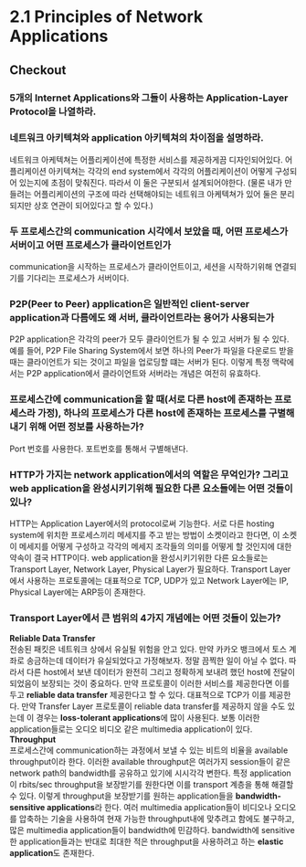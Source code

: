 # 2.1 Principles of Network Applications
## Checkout
### 5개의 Internet Applications와 그들이 사용하는 Application-Layer Protocol을 나열하라.
### 네트워크 아키텍쳐와 application 아키텍쳐의 차이점을 설명하라.
네트워크 아케텍쳐는 어플리케이션에 특정한 서비스를 제공하게끔 디자인되어있다. 어플리케이션 아키텍쳐는 각각의 end system에서 각각의 어플리케이션이 어떻게 구성되어 있는지에 초점이 맞춰진다. 따라서 이 둘은 구분되서 설계되어야한다. (물론 내가 만들려는 어플리케이션의 구조에 따라 선택해야되는 네트워크 아케텍쳐가 있어 둘은 분리되지만 상호 연관이 되어있다고 할 수 있다.)
### 두 프로세스간의 communication 시각에서 보았을 때, 어떤 프로세스가 서버이고 어떤 프로세스가 클라이언트인가
communication을 시작하는 프로세스가 클라이언트이고, 세션을 시작하기위해 연결되기를 기다리는 프로세스가 서버이다.
### P2P(Peer to Peer) application은 일반적인 client-server application과 다름에도 왜 서버, 클라이언트라는 용어가 사용되는가
P2P application은 각각의 peer가 모두 클라이언트가 될 수 있고 서버가 될 수 있다. 예를 들어, P2P File Sharing System에서 보면 하나의 Peer가 파일을 다운로드 받을 때는 클라이언트가 되는 것이고 파일을 업로딩할 떄는 서버가 된다. 이렇게 특정 맥락에서는 P2P application에서 클라이언트와 서버라는 개념은 여전히 유효하다.
### 프로세스간에 communication을 할 때(서로 다른 host에 존재하는 프로세스라 가정), 하나의 프로세스가 다른 host에 존재하는 프로세스를 구별해내기 위해 어떤 정보를 사용하는가?
Port 번호를 사용한다. 포트번호를 통해서 구별해낸다.
### HTTP가 가지는 network application에서의 역할은 무억인가? 그리고 web application을 완성시키기위해 필요한 다른 요소들에는 어떤 것들이 있나?
HTTP는 Application Layer에서의 protocol로써 기능한다. 서로 다른 hosting system에 위치한 프로세스끼리 메세지를 주고 받는 방법이 소켓이라고 한다면, 이 소켓이 메세지를 어떻게 구성하고 각각의 메세지 조각들의 의미를 어떻게 할 것인지에 대한 약속이 결국 HTTP이다. web application을 완성시키기위한 다른 요소들로는 Transport Layer, Network Layer, Physical Layer가 필요하다. Transport Layer에서 사용하는 프로토콜에는 대표적으로 TCP, UDP가 있고 Network Layer에는 IP, Physical Layer에는 ARP등이 존재한다.
### Transport Layer에서 큰 범위의 4가지 개념에는 어떤 것들이 있는가?
**Reliable Data Transfer**</br>
전송된 패킷은 네트워크 상에서 유실될 위험을 안고  있다. 만약 카카오 뱅크에서 토스 계좌로 송금하는데 데이터가 유실되었다고 가정해보자. 정말 끔찍한 일이 아닐 수 없다. 따라서 다른 host에서 보낸 데이터가 완전히 그리고 정확하게 보내려 했던 host에 전달이 되었음이 보장되는 것이 중요하다. 만약 프로토콜이 이러한 서비스를 제공한다면 이를 두고 **reliable data transfer** 제공한다고 할 수 있다. 대표적으로 TCP가 이를 제공한다. 만약 Transfer Layer 프로토콜이 reliable data transfer를 제공하지 않을 수도 있는데 이 경우는 **loss-tolerant applications**에 많이 사용된다. 보통 이러한 application들로는 오디오 비디오 같은 multimedia application이 있다.</br>
**Throughput**</br>
프로세스간에 communication하는 과정에서 보낼 수 있는 비트의 비율을 available throughput이라 한다. 이러한 available throughput은 여러가지 session들이 같은 network path의 bandwidth를 공유하고 있기에 시시각각 변한다. 특정 application이 rbits/sec throughput을 보장받기를 원한다면 이를 transport 계층을 통해 해결할 수 있다. 이렇게 throughput을 보장받기를 원하는 application들을 **bandwidth-sensitive applications**라 한다. 여러 multimedia application들이 비디오나 오디오를 압축하는 기술을 사용하여 현재 가능한 throughput내에 맞추려고 함에도 불구하고, 많은 multimedia application들이 bandwidth에 민감하다. bandwidth에 sensitive한 application들과는 반대로 최대한 적은 throughput을 사용하려고 하는 **elastic application**도 존재한다.











